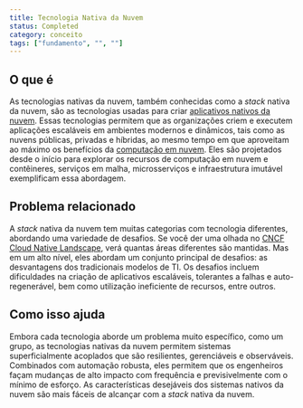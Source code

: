 ```yaml
---
title: Tecnologia Nativa da Nuvem
status: Completed
category: conceito
tags: ["fundamento", "", ""]
---
```


## O que é

As tecnologias nativas da nuvem, também conhecidas como a *stack* nativa da nuvem, são as tecnologias usadas para criar [aplicativos nativos da nuvem](/pt-br/cloud-native-apps/). Essas tecnologias permitem que as organizações criem e executem aplicações escaláveis em ambientes modernos e dinâmicos, tais como as nuvens públicas, privadas e  híbridas, ao mesmo tempo em que aproveitam ao máximo os benefícios da [computação em nuvem](/pt-br/cloud-computing/). Eles são projetados desde o início para explorar os recursos de computação em nuvem e contêineres, serviços em malha, microsserviços e infraestrutura imutável exemplificam essa abordagem.

## Problema relacionado 

A *stack* nativa da nuvem tem muitas categorias com tecnologia diferentes, abordando uma variedade de desafios. Se você der uma olhada no [CNCF Cloud Native Landscape](https://landscape.cncf.io/), verá quantas áreas diferentes são mantidas. Mas em um alto nível, eles abordam um conjunto principal de desafios: as desvantagens dos tradicionais modelos de TI. Os desafios incluem dificuldades na criação de aplicativos escaláveis, tolerantes a falhas e auto-regenerável, bem como utilização ineficiente de recursos, entre outros.

## Como isso ajuda

Embora cada tecnologia aborde um problema muito específico, como um grupo, as tecnologias nativas da nuvem permitem sistemas superficialmente acoplados que são resilientes, gerenciáveis e observáveis. Combinados com automação robusta, eles permitem que os engenheiros façam mudanças de alto impacto com frequência e previsivelmente com o mínimo de esforço. As características desejáveis dos sistemas nativos da nuvem são mais fáceis de alcançar com a *stack* nativa da nuvem.
